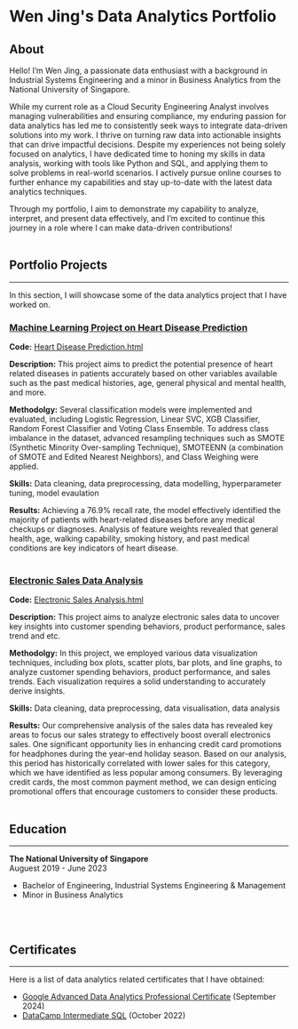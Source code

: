# Wen Jing's Data Analytics Portfolio 
## About
Hello! I’m Wen Jing, a passionate data enthusiast with a background in Industrial Systems Engineering and a minor in Business Analytics from the National University of Singapore. 

While my current role as a Cloud Security Engineering Analyst involves managing vulnerabilities and ensuring compliance, my enduring passion for data analytics has led me to consistently seek ways to integrate data-driven solutions into my work. I thrive on turning raw data into actionable insights that can drive impactful decisions. Despite my experiences not being solely focused on analytics, I have dedicated time to honing my skills in data analysis, working with tools like Python and SQL, and applying them to solve problems in real-world scenarios. I actively pursue online courses to further enhance my capabilities and stay up-to-date with the latest data analytics techniques. 

Through my portfolio, I aim to demonstrate my capability to analyze, interpret, and present data effectively, and I’m excited to continue this journey in a role where I can make data-driven contributions!
<br>
<br>
## Portfolio Projects
___
In this section, I will showcase some of the data analytics project that I have worked on. 

### <ins>Machine Learning Project on Heart Disease Prediction<ins/>
**Code:** [Heart Disease Prediction.html](./Heart_Disease_Prediction.html)

**Description:** This project aims to predict the potential presence of heart related diseases in patients accurately based on other variables available such as the past medical histories, age, general physical and mental health, and more. 

**Methodolgy:** Several classification models were implemented and evaluated, including Logistic Regression, Linear SVC, XGB Classifier, Random Forest Classifier and Voting Class Ensemble. To address class imbalance in the dataset, advanced resampling techniques such as SMOTE (Synthetic Minority Over-sampling Technique), SMOTEENN (a combination of SMOTE and Edited Nearest Neighbors), and Class Weighing were applied.

**Skills:** Data cleaning, data preprocessing, data modelling, hyperparameter tuning, model evaulation

**Results:** Achieving a 76.9% recall rate, the model effectively identified the majority of patients with heart-related diseases before any medical checkups or diagnoses. Analysis of feature weights revealed that general health, age, walking capability, smoking history, and past medical conditions are key indicators of heart disease.
<br>
<br>
### <ins>Electronic Sales Data Analysis<ins/>
**Code:** [Electronic Sales Analysis.html](./Eletronic_Sales_Analysis.html)

**Description:** This project aims to analyze electronic sales data to uncover key insights into customer spending behaviors, product performance, sales trend and etc. 

**Methodolgy:** In this project, we employed various data visualization techniques, including box plots, scatter plots, bar plots, and line graphs, to analyze customer spending behaviors, product performance, and sales trends. Each visualization requires a solid understanding to accurately derive insights.

**Skills:** Data cleaning, data preprocessing, data visualisation, data analysis

**Results:** Our comprehensive analysis of the sales data has revealed key areas to focus our sales strategy to effectively boost overall electronics sales. One significant opportunity lies in enhancing credit card promotions for headphones during the year-end holiday season. Based on our analysis, this period has historically correlated with lower sales for this category, which we have identified as less popular among consumers. By leveraging credit cards, the most common payment method, we can design enticing promotional offers that encourage customers to consider these products.
<br>
<br>
## Education
___
**The National University of Singapore** <br/>
Auguest 2019 - June 2023 <br/>
- Bachelor of Engineering, Industrial Systems Engineering & Management <br/>
- Minor in Business Analytics
<br>
<br>

## Certificates 
___
Here is a list of data analytics related certificates that I have obtained:
- [Google Advanced Data Analytics Professional Certificate](https://www.coursera.org/account/accomplishments/professional-cert/99QC9CLYSZF5) (September 2024)
- [DataCamp Intermediate SQL](https://www.datacamp.com/completed/statement-of-accomplishment/course/d07a44acaf41f435175aa384c27a5e2d9db49bf1) (October 2022)
